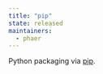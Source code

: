 ```yaml
---
title: "pip"
state: released
maintainers:
  - phaer
---
```


Python packaging via [pip](https://pip.pypa.io/).
